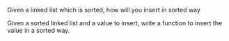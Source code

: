 
Given a linked list which is sorted, how will you insert in sorted way

Given a sorted linked list and a value to insert, write a function to insert the value in a sorted way.
